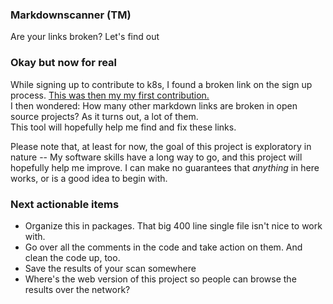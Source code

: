 ### Markdownscanner (TM)

Are your links broken? Let's find out

### Okay but now for real
While signing up to contribute to k8s, I found a broken link on the sign up process. [This was then my my first contribution.](https://github.com/kubernetes/community/pull/4304)  
I then wondered: How many other markdown links are broken in open source projects? As it turns out, a lot of them.  
This tool will hopefully help me find and fix these links.

Please note that, at least for now, the goal of this project is exploratory in nature -- My software skills have a long way to go, and this project will hopefully help me improve. I can make no guarantees that _anything_ in here works, or is a good idea to begin with.

### Next actionable items
- Organize this in packages. That big 400 line single file isn't nice to work with.
- Go over all the comments in the code and take action on them. And clean the code up, too.
- Save the results of your scan somewhere
- Where's the web version of this project so people can browse the results over the network?
